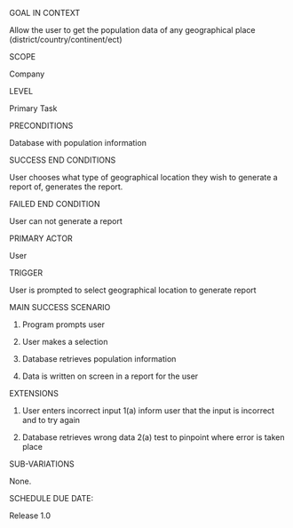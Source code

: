 

GOAL IN CONTEXT

Allow the user to get the population data of any geographical place (district/country/continent/ect)

SCOPE

Company

LEVEL

Primary Task

PRECONDITIONS

Database with population information

SUCCESS END CONDITIONS

User chooses what type of geographical location they wish to generate a report of, generates the report.

FAILED END CONDITION

User can not generate a report

PRIMARY ACTOR

User

TRIGGER

User is prompted to select geographical location to generate report

MAIN SUCCESS SCENARIO

1. Program prompts user

2. User makes a selection

3. Database retrieves population information

4. Data is written on screen in a report for the user

EXTENSIONS

1. User enters incorrect input
	1(a) inform user that the input is incorrect and to try again

2. Database retrieves wrong data
	2(a) test to pinpoint where error is taken place

SUB-VARIATIONS

None.

SCHEDULE DUE DATE:

Release 1.0

